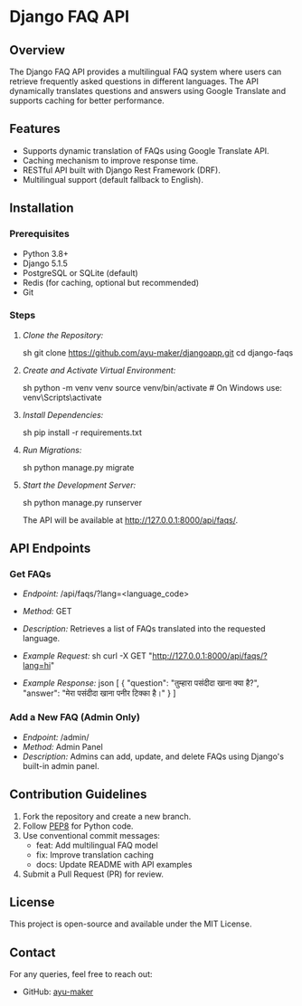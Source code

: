 # Django FAQ API

## Overview 

The Django FAQ API provides a multilingual FAQ system where users can retrieve frequently asked questions in different languages. The API dynamically translates questions and answers using Google Translate and supports caching for better performance.

## Features

- Supports dynamic translation of FAQs using Google Translate API.
- Caching mechanism to improve response time.
- RESTful API built with Django Rest Framework (DRF).
- Multilingual support (default fallback to English).

## Installation

### Prerequisites

- Python 3.8+
- Django 5.1.5
- PostgreSQL or SQLite (default)
- Redis (for caching, optional but recommended)
- Git

### Steps

1. *Clone the Repository:*

   sh
   git clone https://github.com/ayu-maker/djangoapp.git
   cd django-faqs
   

2. *Create and Activate Virtual Environment:*

   sh
   python -m venv venv
   source venv/bin/activate  # On Windows use: venv\Scripts\activate
   

3. *Install Dependencies:*

   sh
   pip install -r requirements.txt
   

4. *Run Migrations:*

   sh
   python manage.py migrate
   

5. *Start the Development Server:*

   sh
   python manage.py runserver
   

   The API will be available at http://127.0.0.1:8000/api/faqs/.

## API Endpoints

### Get FAQs

- *Endpoint:* /api/faqs/?lang=<language_code>
- *Method:* GET
- *Description:* Retrieves a list of FAQs translated into the requested language.
- *Example Request:*
  sh
  curl -X GET "http://127.0.0.1:8000/api/faqs/?lang=hi"
  
- *Example Response:*
  json
  [
      {
          "question": "तुम्हारा पसंदीदा खाना क्या है?",
          "answer": "मेरा पसंदीदा खाना पनीर टिक्का है।"
      }
  ]
  

### Add a New FAQ (Admin Only)

- *Endpoint:* /admin/
- *Method:* Admin Panel
- *Description:* Admins can add, update, and delete FAQs using Django's built-in admin panel.

## Contribution Guidelines

1. Fork the repository and create a new branch.
2. Follow [PEP8](https://peps.python.org/pep-0008/) for Python code.
3. Use conventional commit messages:
   - feat: Add multilingual FAQ model
   - fix: Improve translation caching
   - docs: Update README with API examples
4. Submit a Pull Request (PR) for review.

## License

This project is open-source and available under the MIT License.

## Contact

For any queries, feel free to reach out:

- GitHub: [ayu-maker](https://github.com/ayu-maker/djangoapp)
